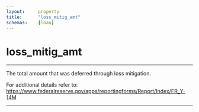 ```yaml
---
layout:     property
title:      "loss_mitig_amt"
schemas:    [loan]
---
```


# loss_mitig_amt

---

The total amount that was deferred through loss mitigation.

For additional details refer to: https://www.federalreserve.gov/apps/reportingforms/Report/Index/FR_Y-14M

--- 